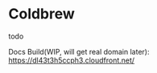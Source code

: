 # Coldbrew

todo

Docs Build(WIP, will get real domain later):
<https://dl43t3h5ccph3.cloudfront.net/>
